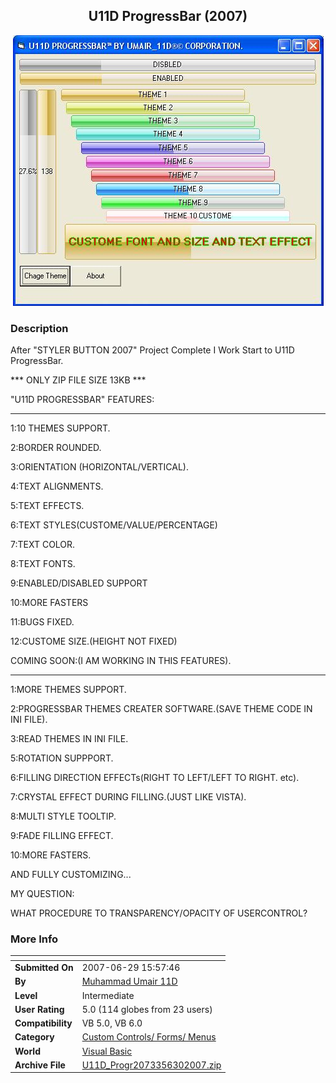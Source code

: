 ﻿<div align="center">

## U11D ProgressBar \(2007\)

<img src="PIC2007630852322457.JPG">
</div>

### Description

After "STYLER BUTTON 2007" Project Complete I Work Start to U11D ProgressBar.

*** ONLY ZIP FILE SIZE 13KB ***

"U11D PROGRESSBAR" FEATURES:

----

1:10 THEMES SUPPORT.

2:BORDER ROUNDED.

3:ORIENTATION (HORIZONTAL/VERTICAL).

4:TEXT ALIGNMENTS.

5:TEXT EFFECTS.

6:TEXT STYLES(CUSTOME/VALUE/PERCENTAGE)

7:TEXT COLOR.

8:TEXT FONTS.

9:ENABLED/DISABLED SUPPORT

10:MORE FASTERS

11:BUGS FIXED.

12:CUSTOME SIZE.(HEIGHT NOT FIXED)

COMING SOON:(I AM WORKING IN THIS FEATURES).

----

1:MORE THEMES SUPPORT.

2:PROGRESSBAR THEMES CREATER SOFTWARE.(SAVE THEME CODE IN INI FILE).

3:READ THEMES IN INI FILE.

5:ROTATION SUPPPORT.

6:FILLING DIRECTION EFFECTs(RIGHT TO LEFT/LEFT TO RIGHT. etc).

7:CRYSTAL EFFECT DURING FILLING.(JUST LIKE VISTA).

8:MULTI STYLE TOOLTIP.

9:FADE FILLING EFFECT.

10:MORE FASTERS.

AND FULLY CUSTOMIZING...

MY QUESTION:

WHAT PROCEDURE TO TRANSPARENCY/OPACITY OF USERCONTROL?
 
### More Info
 


<span>             |<span>
---                |---
**Submitted On**   |2007-06-29 15:57:46
**By**             |[Muhammad Umair 11D](https://github.com/Planet-Source-Code/PSCIndex/blob/master/ByAuthor/muhammad-umair-11d.md)
**Level**          |Intermediate
**User Rating**    |5.0 (114 globes from 23 users)
**Compatibility**  |VB 5\.0, VB 6\.0
**Category**       |[Custom Controls/ Forms/  Menus](https://github.com/Planet-Source-Code/PSCIndex/blob/master/ByCategory/custom-controls-forms-menus__1-4.md)
**World**          |[Visual Basic](https://github.com/Planet-Source-Code/PSCIndex/blob/master/ByWorld/visual-basic.md)
**Archive File**   |[U11D\_Progr2073356302007\.zip](https://github.com/Planet-Source-Code/muhammad-umair-11d-u11d-progressbar-2007__1-68913/archive/master.zip)








